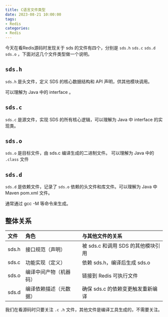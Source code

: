 ```yaml
---
title: C语言文件类型
date: 2023-08-21 10:00:00
tags:
- Redis
categories:
- Redis
---
```


今天在看Redis源码时发现关于 sds 的文件有四个，分别是 `sds.h` `sds.c` `sds.d` `sds.o` ，下面对这几个文件类型做一个说明。

## `​​sds.h` 

`​​sds.h` 是头文件，定义 SDS 的核心数据结构和 API 声明，供其他模块调用。

可以理解为 Java 中的 interface 。

## `sds.c` 

`​​sds.c` 是源文件，实现 SDS 的所有核心逻辑，可以理解为 Java 中 interface 的实现类。

## `sds.o` 

`sds.o` 是目标文件，由 sds.c 编译生成的二进制文件。 可以理解为 Java 中的 `.class` 文件

## `sds.d` 

`sds.d` 是依赖文件，记录了 `sds.o` 依赖的头文件和库文件。可以理解为 Java 中 Maven pom.xml 文件。

通常通过 gcc -M 等命令来生成。

## 整体关系

| 文件    | 角色          | 与其他文件的关系                     |
| :------ | :------------ | :----------------------------------- |
| sds.h   | 接口规范（声明） | 被 sds.c 和调用 SDS 的其他模块引用 |
| sds.c   | 功能实现（定义） | 依赖 sds.h，编译后生成 sds.o       |
| sds.o   | 编译中间产物（机器码） | 链接到 Redis 可执行文件              |
| sds.d   | 编译依赖描述（元数据） | 确保 sds.c 的依赖变更触发重新编译    |


我们在看源码时只要关注 `.c` `.h` 文件，其他文件是编译工具生成的，不需要关注。

